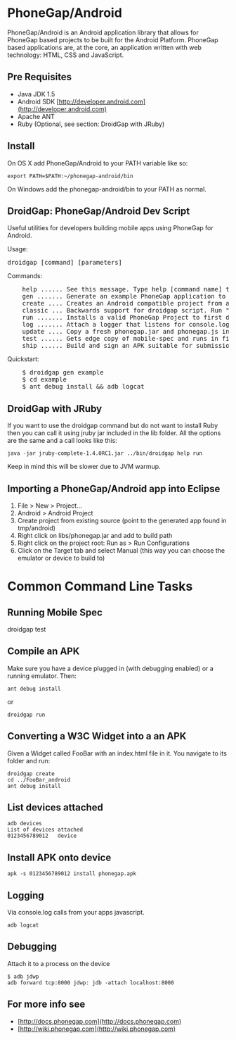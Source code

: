 PhoneGap/Android
================
PhoneGap/Android is an Android application library that allows for PhoneGap based projects to be built for the Android Platform. PhoneGap based applications are, at the core, an application written with web technology: HTML, CSS and JavaScript. 

Pre Requisites
--------------
- Java JDK 1.5
- Android SDK [http://developer.android.com](http://developer.android.com)
- Apache ANT
- Ruby (Optional, see section: DroidGap with JRuby)

Install
-------

On OS X add PhoneGap/Android to your PATH variable like so:

    export PATH=$PATH:~/phonegap-android/bin

On Windows add the phonegap-android/bin to your PATH as normal.

DroidGap: PhoneGap/Android Dev Script
-------------------------------------

Useful utilities for developers building mobile apps using PhoneGap for Android.

Usage:

<pre>droidgap [command] [parameters]</pre>

Commands:    

<pre>
	help ...... See this message. Type help [command name] to see specific help topics.
	gen ....... Generate an example PhoneGap application to current directory.
	create .... Creates an Android compatible project from a www folder. Careful, this clobbers previous packaging.
	classic ... Backwards support for droidgap script. Run "droidgap help classic" for more info.
	run ....... Installs a valid PhoneGap Project to first device found.
	log ....... Attach a logger that listens for console.log statements.
	update .... Copy a fresh phonegap.jar and phonegap.js into a valid PhoneGap/Android project.
	test ...... Gets edge copy of mobile-spec and runs in first device or emulator attached.
	ship ...... Build and sign an APK suitable for submission to an Android Marketplace.
</pre>

Quickstart:

<pre>
  	$ droidgap gen example 
  	$ cd example
	$ ant debug install && adb logcat
</pre>

DroidGap with JRuby
-------------------

If you want to use the droidgap command but do not want to install Ruby then you can call it using jruby jar included in the lib folder. All the options are the same and a call looks like this:

    java -jar jruby-complete-1.4.0RC1.jar ../bin/droidgap help run
    
Keep in mind this will be slower due to JVM warmup.

Importing a PhoneGap/Android app into Eclipse
---------------------------------------------

1. File > New > Project...
2. Android > Android Project
3. Create project from existing source (point to the generated app found in tmp/android)
4. Right click on libs/phonegap.jar and add to build path
5. Right click on the project root: Run as > Run Configurations
6. Click on the Target tab and select Manual (this way you can choose the emulator or device to build to)


Common Command Line Tasks
=========================

Running Mobile Spec
---

droidgap test
    
Compile an APK
---

Make sure you have a device plugged in (with debugging enabled) or a running emulator. Then:

	ant debug install
	
or

	droidgap run

Converting a W3C Widget into a an APK
---

Given a Widget called FooBar with an index.html file in it. You navigate to its folder and run:

	droidgap create
	cd ../FooBar_android
	ant debug install

List devices attached
---

	adb devices 
    List of devices attached 
    0123456789012	device

Install APK onto device
---

	apk -s 0123456789012 install phonegap.apk
    
Logging 
---

Via console.log calls from your apps javascript.

	adb logcat
    
Debugging
---
    
Attach it to a process on the device

    $ adb jdwp
    adb forward tcp:8000 jdwp: jdb -attach localhost:8000
    
    
For more info see
-----------------
- [http://docs.phonegap.com](http://docs.phonegap.com)
- [http://wiki.phonegap.com](http://wiki.phonegap.com)
